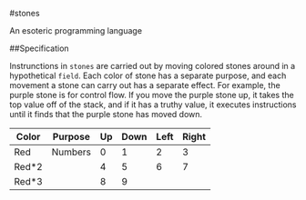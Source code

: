 #stones

An esoteric programming language

##Specification

Instrunctions in `stones` are carried out by moving colored stones around in a
hypothetical `field`. Each color of stone has a separate purpose, and each
movement a stone can carry out has a separate effect. For example, the purple
stone is for control flow. If you move the purple stone up, it
takes the top value off of the stack, and if it has a truthy value, it executes
instructions until it finds that the purple stone has moved down.

| Color | Purpose | Up | Down | Left | Right |
|-------|---------|----|------|------|-------|
| Red   | Numbers | 0  | 1    | 2    | 3     |
| Red\*2 |        | 4  | 5    | 6    | 7     |
| Red\*3 |        | 8  | 9    |      |       |

